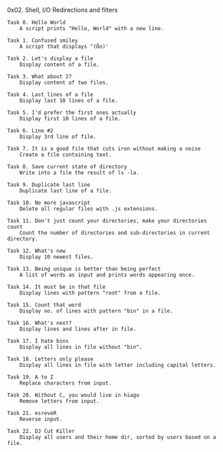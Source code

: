 0x02. Shell, I/O Redirections and filters

	Task 0. Hello World
		A script prints "Hello, World" with a new line.

	Task 1. Confused smiley
		A script that displays "(Ôo)'
	
	Task 2. Let's display a file
		Display content of a file.

	Task 3. What about 2?
		Display content of two files.
	
	Task 4. Last lines of a file
		Display last 10 lines of a file.
	
	Task 5. I'd prefer the first ones actually
		Display first 10 lines of a file.

	Task 6. Line #2
		Display 3rd line of file.

	Task 7. It is a good file that cuts iron without making a noise
		Create a file containing text.

	Task 8. Save current state of directory
		Write into a file the result of ls -la.

	Task 9. Duplicate last line
		Duplicate last line of a file.

	Task 10. No more javascript
		Delete all regular files with .js extensions.

	Task 11. Don't just count your directories, make your directories count
		Count the number of directories and sub-directories in current directory.

	Task 12. What's new
		Display 10 newest files.

	Task 13. Being unique is better than being perfect
		A list of words as input and prints words appearing once.

	Task 14. It must be in that file
		Display lines with pattern "root" from a file.

	Task 15. Count that word
		Display no. of lines with pattern "bin" in a file.

	Task 16. What's next?
		Display lines and lines after in file.

	Task 17. I hate bins
		Display all lines in file without "bin".

	Task 18. Letters only please
		Display all lines in file with letter including capital letters.

	Task 19. A to Z
		Replace characters from input.

	Task 20. Without C, you would live in hiago
		Remove letters from input.

	Task 21. esreveR
		Reverse input.

	Task 22. DJ Cut Killer
		Display all users and their home dir, sorted by users based on a file.
	
